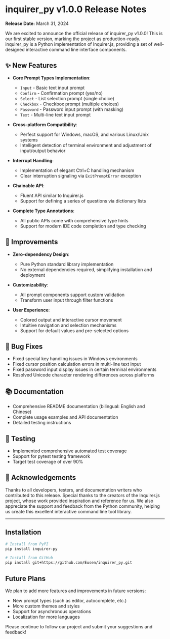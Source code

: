 # inquirer_py v1.0.0 Release Notes

**Release Date:** March 31, 2024

We are excited to announce the official release of inquirer_py v1.0.0! This is our first stable version, marking the project as production-ready. inquirer_py is a Python implementation of Inquirer.js, providing a set of well-designed interactive command line interface components.

## ✨ New Features

- **Core Prompt Types Implementation**:
  - `Input` - Basic text input prompt
  - `Confirm` - Confirmation prompt (yes/no)
  - `Select` - List selection prompt (single choice)
  - `Checkbox` - Checkbox prompt (multiple choices)
  - `Password` - Password input prompt (with masking)
  - `Text` - Multi-line text input prompt

- **Cross-platform Compatibility**:
  - Perfect support for Windows, macOS, and various Linux/Unix systems
  - Intelligent detection of terminal environment and adjustment of input/output behavior

- **Interrupt Handling**:
  - Implementation of elegant Ctrl+C handling mechanism
  - Clear interruption signaling via `ExitPromptError` exception

- **Chainable API**:
  - Fluent API similar to Inquirer.js
  - Support for defining a series of questions via dictionary lists

- **Complete Type Annotations**:
  - All public APIs come with comprehensive type hints
  - Support for modern IDE code completion and type checking

## 🔧 Improvements

- **Zero-dependency Design**:
  - Pure Python standard library implementation
  - No external dependencies required, simplifying installation and deployment

- **Customizability**:
  - All prompt components support custom validation
  - Transform user input through filter functions

- **User Experience**:
  - Colored output and interactive cursor movement
  - Intuitive navigation and selection mechanisms
  - Support for default values and pre-selected options

## 🐛 Bug Fixes

- Fixed special key handling issues in Windows environments
- Fixed cursor position calculation errors in multi-line text input
- Fixed password input display issues in certain terminal environments
- Resolved Unicode character rendering differences across platforms

## 📚 Documentation

- Comprehensive README documentation (bilingual: English and Chinese)
- Complete usage examples and API documentation
- Detailed testing instructions

## 🧪 Testing

- Implemented comprehensive automated test coverage
- Support for pytest testing framework
- Target test coverage of over 90%

## 💖 Acknowledgements

Thanks to all developers, testers, and documentation writers who contributed to this release. Special thanks to the creators of the Inquirer.js project, whose work provided inspiration and reference for us. We also appreciate the support and feedback from the Python community, helping us create this excellent interactive command line tool library.

---

## Installation

```bash
# Install from PyPI
pip install inquirer-py

# Install from GitHub
pip install git+https://github.com/Eusen/inquirer_py.git
```

## Future Plans

We plan to add more features and improvements in future versions:

- New prompt types (such as editor, autocomplete, etc.)
- More custom themes and styles
- Support for asynchronous operations
- Localization for more languages

Please continue to follow our project and submit your suggestions and feedback! 